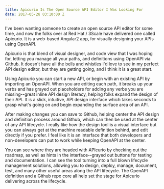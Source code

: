 ```yaml
---
title: Apicurio Is The Open Source API Editor I Was Looking For
date: 2017-05-28 03:10:00 Z
---
```


I've been wanting someone to create an open source API editor for some time, and now the folks over at Red Hat / 3Scale have delivered one called Apicurio. It is a web-based Angular2 app, for visually designing your APIs using OpenAPI.

Apicurio is that blend of visual designer, and code view that I was hoping for, letting you manage all your paths, and definitions using OpenAPI via Github. It doesn't have all the bells and whistles I'd love to see in my perfect API design editor, but they are getting going, and I think it is a great start.

Using Apicurio you can start a new API, or begin with an existing API by importing an OpenAPI. When you are editing each path, it breaks up your verbs and has grayed out placeholders for adding any verbs you are missing--great inline API design literacy, helping folks expand the design of their API. It is a slick, intuitive, API design interface which takes seconds to grasp what's going on and begin expanding the surface area of an API.

After making changes you can save to Github, helping center the API design and definition process around Github, which can then be used at the center of any API lifecycle. I really like how the design tool is a visual interface but you can always get at the machine readable definition behind, and edit directly if you prefer. I feel like it is an interface that both developers and non-developers can put to work while keeping OpenAPI at the center.

You can see where they are headed with APIcurio by checking out the roadmap, as well as hints in the interface--grayed out buttons for testing and documentation. I can see the tool turning into a full blown lifecycle management solutions, allowing you to design, deploy, manage, document, test, and many other useful areas along the API lifecycle. The OpenAPI definition and a Github repo core all help set the stage for Apicurio delivering across the lifecycle.



